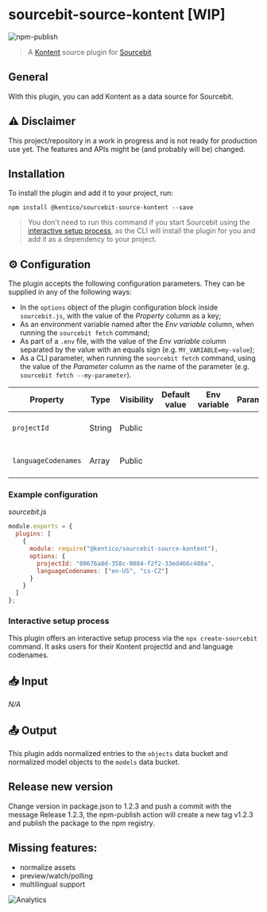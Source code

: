 # sourcebit-source-kontent [WIP]

![npm-publish](https://github.com/Kentico/sourcebit-source-kontent/workflows/npm-publish/badge.svg?branch=master)

> A [Kontent](https://kontent.ai) source plugin for [Sourcebit](https://github.com/stackbithq/sourcebit)

## General

With this plugin, you can add Kontent as a data source for Sourcebit.

## ⚠ Disclaimer

This project/repository in a work in progress and is not ready for production use yet. The features and APIs might be (and probably will be) changed.

## Installation

To install the plugin and add it to your project, run:

```
npm install @kentico/sourcebit-source-kontent --save
```

> You don't need to run this command if you start Sourcebit using the [interactive setup process](#interactive-setup-process), as the CLI will install the plugin for you and add it as a dependency to your project.

## ⚙️ Configuration

The plugin accepts the following configuration parameters. They can be supplied in any of the following ways:

- In the `options` object of the plugin configuration block inside `sourcebit.js`, with the value of the _Property_ column as a key;
- As an environment variable named after the _Env variable_ column, when running the `sourcebit fetch` command;
- As part of a `.env` file, with the value of the _Env variable_ column separated by the value with an equals sign (e.g. `MY_VARIABLE=my-value`);
- As a CLI parameter, when running the `sourcebit fetch` command, using the value of the _Parameter_ column as the name of the parameter (e.g. `sourcebit fetch --my-parameter`).

| Property                   | Type   | Visibility | Default value | Env variable | Parameter | Description                                                                                                                                   |
| -------------------------- | ------ | ---------- | ------------- | ------------ | --------- | --------------------------------------------------------------------------------------------------------------------------------------------- |
| `projectId`                | String | Public     |               |              |           | The ID of the Kontent [project](https://docs.kontent.ai/tutorials/develop-apps/get-started/hello-world#a-creating-a-kentico-kontent-project). |  |
| `languageCodenames` | Array  | Public     |               |              |           | Array of language codenames                                                                                                                   |  |

### Example configuration

_sourcebit.js_

```js
module.exports = {
  plugins: [
    {
      module: require("@kentico/sourcebit-source-kontent"),
      options: {
        projectId: "00676a8d-358c-0084-f2f2-33ed466c480a",
        languageCodenames: ["en-US", "cs-CZ"]
      }
    }
  ]
};
```

### Interactive setup process

This plugin offers an interactive setup process via the `npx create-sourcebit` command. It asks users for their Kontent projectId and and language codenames.

## 📥 Input

_N/A_

## 📤 Output

This plugin adds normalized entries to the `objects` data bucket and normalized model objects to the `models` data bucket.

## Release new version
Change version in package.json to 1.2.3 and push a commit with the message Release 1.2.3, the npm-publish action will create a new tag v1.2.3 and publish the package to the npm registry.

## Missing features:

- normalize assets
- preview/watch/polling
- multilingual support

![Analytics](https://kentico-ga-beacon.azurewebsites.net/api/UA-69014260-4/Kentico/sourcebit-source-kontent?pixel)
